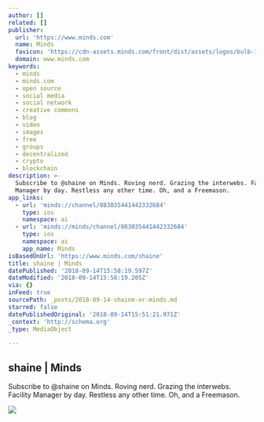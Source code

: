 ```yaml
---
author: []
related: []
publisher:
  url: 'https://www.minds.com'
  name: Minds
  favicon: 'https://cdn-assets.minds.com/front/dist/assets/logos/bulb-16x16.png'
  domain: www.minds.com
keywords:
  - minds
  - minds.com
  - open source
  - social media
  - social network
  - creative commons
  - blog
  - video
  - images
  - free
  - groups
  - decentralized
  - crypto
  - blockchain
description: >-
  Subscribe to @shaine on Minds. Roving nerd. Grazing the interwebs. Facility
  Manager by day. Restless any other time. Oh, and a Freemason.
app_links:
  - url: 'minds://channel/883035441442332684'
    type: ios
    namespace: ai
  - url: 'minds://minds/channel/883035441442332684'
    type: ios
    namespace: ai
    app_name: Minds
isBasedOnUrl: 'https://www.minds.com/shaine'
title: shaine | Minds
datePublished: '2018-09-14T15:58:19.597Z'
dateModified: '2018-09-14T15:58:19.205Z'
via: {}
inFeed: true
sourcePath: _posts/2018-09-14-shaine-or-minds.md
starred: false
datePublishedOriginal: '2018-09-14T15:51:21.971Z'
_context: 'http://schema.org'
_type: MediaObject

---
```

<article style=""><h1>shaine | Minds</h1><p>Subscribe to @shaine on Minds. Roving nerd. Grazing the interwebs. Facility Manager by day. Restless any other time. Oh, and a Freemason.</p><img src="https://www.minds.com/icon/883035441442332684/master/1535908055/1536350372/13825648" /></article>